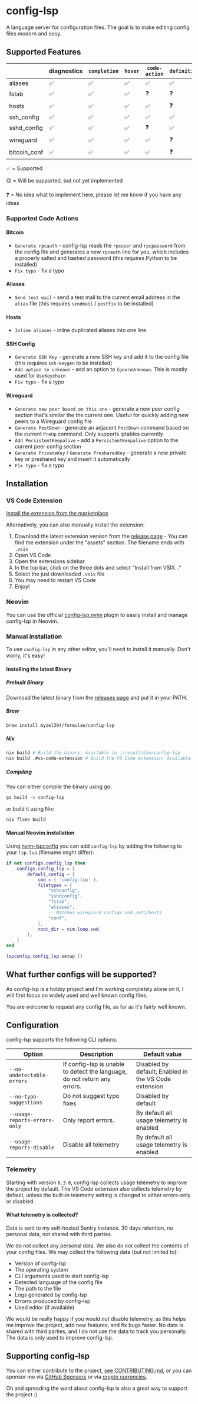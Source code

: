 # config-lsp

A language server for configuration files. The goal is to make editing config files modern and easy.

## Supported Features

|             | diagnostics | `completion` | `hover` | `code-action` | `definition` | `rename` | `signature-help` |
|-------------|-------------|--------------|---------|---------------|--------------|----------|------------------|
| aliases     | ✅           | ✅            | ✅       | ✅             | ✅            | ✅        | ✅               |
| fstab       | ✅           | ✅            | ✅       | ❓             | ❓            | ❓        | 🟡               |
| hosts       | ✅           | ✅            | ✅       | ✅             | ❓            | ❓        | ✅               |
| ssh_config  | ✅           | ✅            | ✅       | ✅             | ✅            | ✅        | ✅               |
| sshd_config | ✅           | ✅            | ✅       | ❓             | ✅            | ❓        | ✅               |
| wireguard   | ✅           | ✅            | ✅       | ✅             | ❓            | ❓        | 🟡               |
| bitcoin_conf| ✅           | ✅            | ✅       | ✅             | ❓            | ❓        | 🟡               |

✅ = Supported

🟡 = Will be supported, but not yet implemented

❓ = No idea what to implement here, please let me know if you have any ideas

### Supported Code Actions

#### Bitcoin
- `Generate rpcauth` - config-lsp reads the `rpcuser` and `rpcpassword` from the config file and generates a new `rpcauth` line for you, which includes a properly salted and hashed password (this requires Python to be installed)
- `Fix typo` - fix a typo

#### Aliases
- `Send test mail` - send a test mail to the current email address in the `alias` file (this requires `sendmail` / `postfix` to be installed)

#### Hosts
- `Inline aliases` - inline duplicated aliases into one line

#### SSH Config
- `Generate SSH Key` - generate a new SSH key and add it to the config file (this requires `ssh-keygen` to be installed)
- `Add option to unknown` - add an option to `IgnoreUnknown`. This is mostly used for `UseKeychain`
- `Fix typo` - fix a typo

#### Wireguard
- `Generate new peer based on this one` - generate a new peer config section that's similar the the current one. Useful for quickly adding new peers to a Wireguard config file
- `Generate PostDown` - generate an adjacent `PostDown` command based on the current `PreUp` command. Only supports iptables currently
- `Add PersistentKeepalive` - add a `PersistentKeepalive` option to the current peer config section
- `Generate PrivateKey` / `Generate PresharedKey` - generate a new private key or preshared key and insert it automatically
- `Fix typo` - fix a typo

## Installation

### VS Code Extension

[Install the extension from the marketplace](https://marketplace.visualstudio.com/items?itemName=myzel394.config-lsp)

Alternatively, you can also manually install the extension:

1. Download the latest extension version from the [release page](https://github.com/Myzel394/config-lsp/releases) - You can find the extension under the "assets" section. The filename ends with `.vsix`
2. Open VS Code
3. Open the extensions sidebar
4. In the top bar, click on the three dots and select "Install from VSIX..."
5. Select the just downloaded `.vsix` file
6. You may need to restart VS Code
7. Enjoy!

### Neovim

You can use the official [config-lsp.nvim](https://github.com/Myzel394/config-lsp.nvim) plugin to easily install and manage config-lsp in Neovim.

### Manual installation

To use `config-lsp` in any other editor, you'll need to install it manually.
Don't worry, it's easy!

#### Installing the latest Binary

##### Prebuilt Binary

Download the latest binary from the [releases page](https://github.com/Myzel394/config-lsp/releases) and put it in your PATH.

##### Brew

```sh
brew install myzel394/formulae/config-lsp
```

##### Nix

```sh
nix build # Build the binary; Available in ./result/bin/config-lsp
nix build .#vs-code-extension # Build the VS Code extension; Available in ./result/config-lps-<version>.vsix
```

##### Compiling

You can either compile the binary using go:

```sh
go build -o config-lsp
```

or build it using Nix:

```sh
nix flake build
```

#### Manual Neovim installation

Using [nvim-lspconfig](https://github.com/neovim/nvim-lspconfig) you can add `config-lsp` by adding the following to your `lsp.lua` (filename might differ):

```lua
if not configs.config_lsp then
    configs.config_lsp = {
        default_config = {
            cmd = { 'config-lsp' },
            filetypes = {
                "sshconfig",
                "sshdconfig",
                "fstab",
                "aliases",
                -- Matches wireguard configs and /etc/hosts
                "conf",
            },
            root_dir = vim.loop.cwd,
        },
    }
end

lspconfig.config_lsp.setup {}
`````


## What further configs will be supported?

As config-lsp is a hobby project and I'm working completely alone on it, 
I will first focus on widely used and well known config files.

You are welcome to request any config file, as far as it's fairly well known.

## Configuration

config-lsp supports the following CLI options:

| Option                        | Description                                                               | Default value                                         |
|-------------------------------|---------------------------------------------------------------------------|-------------------------------------------------------|
| `--no-undetectable-errors`    | If config-lsp is unable to detect the language, do not return any errors. | Disabled by default; Enabled in the VS Code extension |
| `--no-typo-suggestions`       | Do not suggest typo fixes                                                 | Disabled by default                                   |
| `--usage-reports-errors-only` | Only report errors.                                                       | By default all usage telemetry is enabled             |
| `--usage-reports-disable`     | Disable all telemetry                                                     | By default all usage telemetry is enabled             |

### Telemetry

Starting with version `0.3.0`, config-lsp collects usage telemetry to improve the project by default. The VS Code extension also collects telemetry by default, unless the built-in telemetry setting is changed to either errors-only or disabled.

#### What telemetry is collected?

Data is sent to my self-hosted Sentry instance. 30 days retention, no personal data, not shared with third parties.

We do not collect any personal data. We also do not collect the contents of your config files. We may collect the following data (but not limited to):
* Version of config-lsp
* The operating system
* CLI arguments used to start config-lsp
* Detected language of the config file
* The path to the file
* Logs generated by config-lsp
* Errorrs produced by config-lsp
* Used editor (if available)

We would be really happy if you would _not_ disable telemetry, as this helps me improve the project, add new features, and fix bugs faster. No data is shared with third parties, and I do not use the data to track you personally. The data is only used to improve config-lsp.


## Supporting config-lsp

You can either contribute to the project, [see CONTRIBUTING.md](CONTRIBUTING.md), or you can sponsor me via [GitHub Sponsors](https://github.com/sponsors/Myzel394) or via [crypto currencies](https://github.com/Myzel394/contact-me?tab=readme-ov-file#donations).

Oh and spreading the word about config-lsp is also a great way to support the project :)

